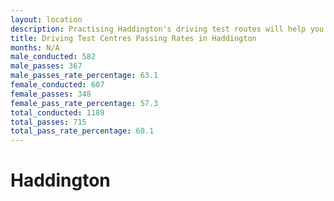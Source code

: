 ```yaml
---
layout: location
description: Practising Haddington's driving test routes will help you become more confident in your gear-changing abilities.
title: Driving Test Centres Passing Rates in Haddington
months: N/A
male_conducted: 582
male_passes: 367
male_passes_rate_percentage: 63.1
female_conducted: 607
female_passes: 348
female_pass_rate_percentage: 57.3
total_conducted: 1189
total_passes: 715
total_pass_rate_percentage: 60.1
---
```


# Haddington
